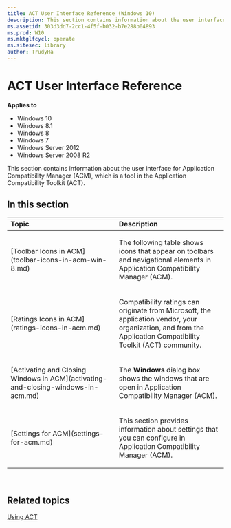 ```yaml
---
title: ACT User Interface Reference (Windows 10)
description: This section contains information about the user interface for Application Compatibility Manager (ACM), which is a tool in the Application Compatibility Toolkit (ACT).
ms.assetid: 303d3dd7-2cc1-4f5f-b032-b7e288b04893
ms.prod: W10
ms.mktglfcycl: operate
ms.sitesec: library
author: TrudyHa
---
```


# ACT User Interface Reference


**Applies to**

-   Windows 10
-   Windows 8.1
-   Windows 8
-   Windows 7
-   Windows Server 2012
-   Windows Server 2008 R2

This section contains information about the user interface for Application Compatibility Manager (ACM), which is a tool in the Application Compatibility Toolkit (ACT).

## In this section


<table>
<colgroup>
<col width="50%" />
<col width="50%" />
</colgroup>
<thead>
<tr class="header">
<th align="left">Topic</th>
<th align="left">Description</th>
</tr>
</thead>
<tbody>
<tr class="odd">
<td align="left"><p>[Toolbar Icons in ACM](toolbar-icons-in-acm-win-8.md)</p></td>
<td align="left"><p>The following table shows icons that appear on toolbars and navigational elements in Application Compatibility Manager (ACM).</p></td>
</tr>
<tr class="even">
<td align="left"><p>[Ratings Icons in ACM](ratings-icons-in-acm.md)</p></td>
<td align="left"><p>Compatibility ratings can originate from Microsoft, the application vendor, your organization, and from the Application Compatibility Toolkit (ACT) community.</p></td>
</tr>
<tr class="odd">
<td align="left"><p>[Activating and Closing Windows in ACM](activating-and-closing-windows-in-acm.md)</p></td>
<td align="left"><p>The <strong>Windows</strong> dialog box shows the windows that are open in Application Compatibility Manager (ACM).</p></td>
</tr>
<tr class="even">
<td align="left"><p>[Settings for ACM](settings-for-acm.md)</p></td>
<td align="left"><p>This section provides information about settings that you can configure in Application Compatibility Manager (ACM).</p></td>
</tr>
</tbody>
</table>

 

## Related topics


[Using ACT](using-act.md)

 

 





